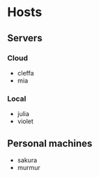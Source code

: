 # Hosts

## Servers

### Cloud

- cleffa
- mia

### Local

- julia
- violet

## Personal machines

- sakura
- murmur

